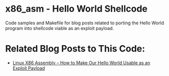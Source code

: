 # x86_asm - Hello World Shellcode
Code samples and Makefile for blog posts related to porting the Hello World program into shellcode viable as an exploit payload.

# Related Blog Posts to This Code:
* [Linux X86 Assembly – How to Make Our Hello World Usable as an Exploit Payload](https://secureideas.com/blog/2021/06/linux-x86-assembly-how-to-make-our-hello-world-usable-as-an-exploit-payload.html)
